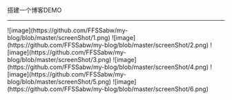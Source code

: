 搭建一个博客DEMO
<hr>
![image](https://github.com/FFSSabw/my-blog/blob/master/screenShot/1.png)
![image](https://github.com/FFSSabw/my-blog/blob/master/screenShot/2.png)
![image](https://github.com/FFSSabw/my-blog/blob/master/screenShot/3.png)
![image](https://github.com/FFSSabw/my-blog/blob/master/screenShot/4.png)
![image](https://github.com/FFSSabw/my-blog/blob/master/screenShot/5.png)
![image](https://github.com/FFSSabw/my-blog/blob/master/screenShot/6.png)

